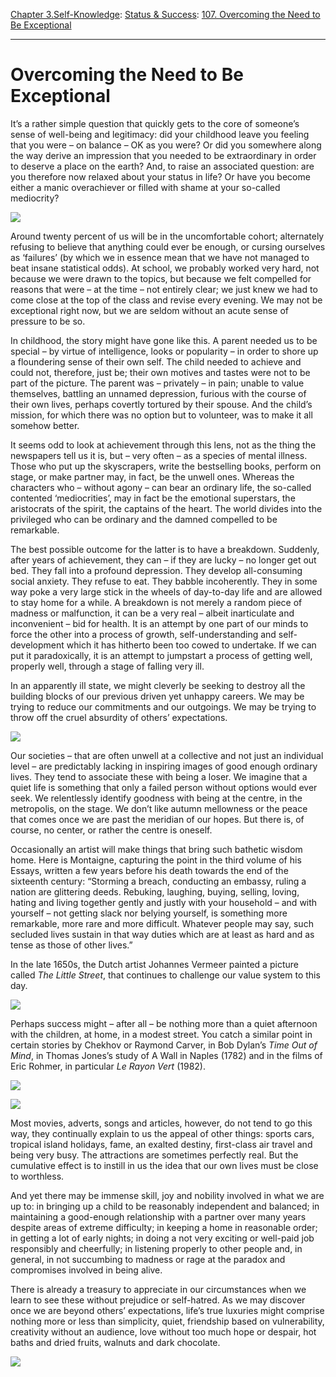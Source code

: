 [Chapter 3.Self-Knowledge](https://www.theschooloflife.com/thebookoflife/category/self-knowledge/): [Status & Success](https://www.theschooloflife.com/thebookoflife/category/work/status-and-success/): [107. Overcoming the Need to Be Exceptional](https://www.theschooloflife.com/thebookoflife/overcoming-the-need-to-be-exceptional/)

* * *

# Overcoming the Need to Be Exceptional

It’s a rather simple question that quickly gets to the core of someone’s sense of well-being and legitimacy: did your childhood leave you feeling that you were – on balance – OK as you were? Or did you somewhere along the way derive an impression that you needed to be extraordinary in order to deserve a place on the earth? And, to raise an associated question: are you therefore now relaxed about your status in life? Or have you become either a manic overachiever or filled with shame at your so-called mediocrity?

![](https://www.theschooloflife.com/thebookoflife/wp-content/uploads/2019/05/1200px-Orville_Wrights_Test_His_Glider_at_Kitty_Hawk_NC_13066341174-1024x648.jpg)

Around twenty percent of us will be in the uncomfortable cohort; alternately refusing to believe that anything could ever be enough, or cursing ourselves as ‘failures’ (by which we in essence mean that we have not managed to beat insane statistical odds). At school, we probably worked very hard, not because we were drawn to the topics, but because we felt compelled for reasons that were – at the time – not entirely clear; we just knew we had to come close at the top of the class and revise every evening. We may not be exceptional right now, but we are seldom without an acute sense of pressure to be so.

In childhood, the story might have gone like this. A parent needed us to be special – by virtue of intelligence, looks or popularity – in order to shore up a floundering sense of their own self. The child needed to achieve and could not, therefore, just be; their own motives and tastes were not to be part of the picture. The parent was – privately – in pain; unable to value themselves, battling an unnamed depression, furious with the course of their own lives, perhaps covertly tortured by their spouse. And the child’s mission, for which there was no option but to volunteer, was to make it all somehow better.

It seems odd to look at achievement through this lens, not as the thing the newspapers tell us it is, but – very often – as a species of mental illness. Those who put up the skyscrapers, write the bestselling books, perform on stage, or make partner may, in fact, be the unwell ones. Whereas the characters who – without agony – can bear an ordinary life, the so-called contented ‘mediocrities’, may in fact be the emotional superstars, the aristocrats of the spirit, the captains of the heart. The world divides into the privileged who can be ordinary and the damned compelled to be remarkable.

The best possible outcome for the latter is to have a breakdown. Suddenly, after years of achievement, they can – if they are lucky – no longer get out bed. They fall into a profound depression. They develop all-consuming social anxiety. They refuse to eat. They babble incoherently. They in some way poke a very large stick in the wheels of day-to-day life and are allowed to stay home for a while. A breakdown is not merely a random piece of madness or malfunction, it can be a very real – albeit inarticulate and inconvenient – bid for health. It is an attempt by one part of our minds to force the other into a process of growth, self-understanding and self-development which it has hitherto been too cowed to undertake. If we can put it paradoxically, it is an attempt to jumpstart a process of getting well, properly well, through a stage of falling very ill.

In an apparently ill state, we might cleverly be seeking to destroy all the building blocks of our previous driven yet unhappy careers. We may be trying to reduce our commitments and our outgoings. We may be trying to throw off the cruel absurdity of others’ expectations.

![](https://www.theschooloflife.com/thebookoflife/wp-content/uploads/2019/05/1101px-Wright-Fort_Myer-1024x837.jpg)

Our societies – that are often unwell at a collective and not just an individual level – are predictably lacking in inspiring images of good enough ordinary lives. They tend to associate these with being a loser. We imagine that a quiet life is something that only a failed person without options would ever seek. We relentlessly identify goodness with being at the centre, in the metropolis, on the stage. We don’t like autumn mellowness or the peace that comes once we are past the meridian of our hopes. But there is, of course, no center, or rather the centre is oneself.

Occasionally an artist will make things that bring such bathetic wisdom home. Here is Montaigne, capturing the point in the third volume of his Essays, written a few years before his death towards the end of the sixteenth century: “Storming a breach, conducting an embassy, ruling a nation are glittering deeds. Rebuking, laughing, buying, selling, loving, hating and living together gently and justly with your household – and with yourself – not getting slack nor belying yourself, is something more remarkable, more rare and more difficult. Whatever people may say, such secluded lives sustain in that way duties which are at least as hard and as tense as those of other lives.”

In the late 1650s, the Dutch artist Johannes Vermeer painted a picture called _The Little Street_, that continues to challenge our value system to this day. &nbsp;

![](https://www.theschooloflife.com/thebookoflife/wp-content/uploads/2019/05/727px-Johannes_Vermeer_-_Gezicht_op_huizen_in_Delft_bekend_als_Het_straatje_-_Google_Art_Project.jpg)

Perhaps success might – after all – be nothing more than a quiet afternoon with the children, at home, in a modest street. You catch a similar point in certain stories by Chekhov or Raymond Carver, in Bob Dylan’s _Time Out of Mind_, in Thomas Jones’s study of A Wall in Naples (1782) and in the films of Eric Rohmer, in particular _Le Rayon Vert_ (1982).

![](https://www.theschooloflife.com/thebookoflife/wp-content/uploads/2019/05/ThomasJonesMauerInNeapel-1024x754.jpg)

![](https://www.theschooloflife.com/thebookoflife/wp-content/uploads/2019/05/la-rayon-very.jpg)

Most movies, adverts, songs and articles, however, do not tend to go this way, they continually explain to us the appeal of other things: sports cars, tropical island holidays, fame, an exalted destiny, first-class air travel and being very busy. The attractions are sometimes perfectly real. But the cumulative effect is to instill in us the idea that our own lives must be close to worthless.

And yet there may be immense skill, joy and nobility involved in what we are up to: in bringing up a child to be reasonably independent and balanced; in maintaining a good-enough relationship with a partner over many years despite areas of extreme difficulty; in keeping a home in reasonable order; in getting a lot of early nights; in doing a not very exciting or well-paid job responsibly and cheerfully; in listening properly to other people and, in general, in not succumbing to madness or rage at the paradox and compromises involved in being alive.

There is already a treasury to appreciate in our circumstances when we learn to see these without prejudice or self-hatred. As we may discover once we are beyond others’ expectations, life’s true luxuries might comprise nothing more or less than simplicity, quiet, friendship based on vulnerability, creativity without an audience, love without too much hope or despair, hot baths and dried fruits, walnuts and dark chocolate.

[![](https://img.youtube.com/vi/pvgfucVF5cU/0.jpg)](https://www.youtube.com/embed/pvgfucVF5cU '')
